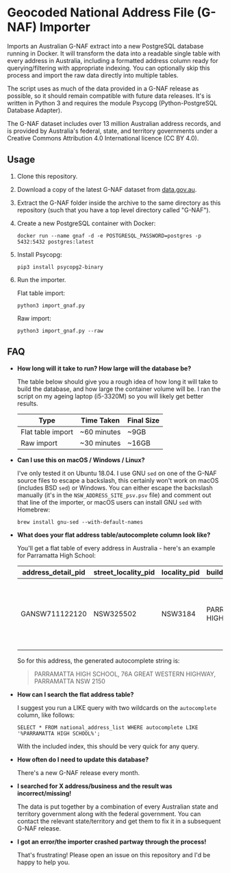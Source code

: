 # Geocoded National Address File (G-NAF) Importer

Imports an Australian G-NAF extract into a new PostgreSQL database running in Docker. It will transform the data into a readable single table with every address in Australia, including a formatted address column ready for querying/filtering with appropriate indexing. You can optionally skip this process and import the raw data directly into multiple tables.

The script uses as much of the data provided in a G-NAF release as possible, so it should remain compatible with future data releases. It's is written in Python 3 and requires the module Psycopg (Python-PostgreSQL Database Adapter).

The G-NAF dataset includes over 13 million Australian address records, and is provided by Australia's federal, state, and territory governments under a Creative Commons Attribution 4.0 International licence (CC BY 4.0).

## Usage

1. Clone this repository.
1. Download a copy of the latest G-NAF dataset from [data.gov.au](https://data.gov.au/dataset/geocoded-national-address-file-g-naf).
1. Extract the G-NAF folder inside the archive to the same directory as this repository (such that you have a top level directory called "G-NAF").
1. Create a new PostgreSQL container with Docker:
    ```
    docker run --name gnaf -d -e POSTGRESQL_PASSWORD=postgres -p 5432:5432 postgres:latest
    ```
1. Install Psycopg:
    ```
    pip3 install psycopg2-binary
    ```
1. Run the importer.

    Flat table import:
    ```
    python3 import_gnaf.py
    ```

    Raw import:
    ```
    python3 import_gnaf.py --raw
    ```

## FAQ

* **How long will it take to run? How large will the database be?**

    The table below should give you a rough idea of how long it will take to build the database, and how large the container volume will be. I ran the script on my ageing laptop (i5-3320M) so you will likely get better results.

    | Type | Time Taken | Final Size |
    | --- | --- | --- |
    | Flat table import | ~60 minutes | ~9GB |
    | Raw import | ~30 minutes | ~16GB |

* **Can I use this on macOS / Windows / Linux?**

    I've only tested it on Ubuntu 18.04. I use GNU `sed` on one of the G-NAF source files to escape a backslash, this certainly won't work on macOS (includes BSD `sed`) or Windows. You can either escape the backslash manually (it's in the `NSW_ADDRESS_SITE_psv.psv` file) and comment out that line of the importer, or macOS users can install GNU `sed` with Homebrew:
    ```
    brew install gnu-sed --with-default-names
    ```

* **What does your flat address table/autocomplete column look like?**

    You'll get a flat table of every address in Australia - here's an example for Parramatta High School:
    
  | address_detail_pid | street_locality_pid | locality_pid | building_name          | lot_number_prefix | lot_number | lot_number_suffix | flat_type | flat_number_prefix | flat_number | flat_number_suffix | level_type | level_number_prefix | level_number | level_number_suffix | number_first_prefix | number_first | number_first_suffix | number_last_prefix | number_last | number_last_suffix | street_name   | street_class_code | street_class_type | street_type_code | street_suffix_code | street_suffix_type | locality_name | state_abbreviation | postcode | latitude     | longitude    | geocode_type      | confidence | alias_principal | primary_secondary | legal_parcel_id | date_created | autocomplete                                                           |
  | ------------------ | ------------------- | ------------ | ---------------------- | ----------------- | ---------- | ----------------- | --------- | ------------------ | ----------- | ------------------ | ---------- | ------------------- | ------------ | ------------------- | ------------------- | ------------ | ------------------- | ------------------ | ----------- | ------------------ | ------------- | ----------------- | ----------------- | ---------------- | ------------------ | ------------------ | ------------- | ------------------ | -------- | ------------ | ------------ | ----------------- | ---------- | --------------- | ----------------- | --------------- | ------------ | ---------------------------------------------------------------------- |
  | GANSW711122120     | NSW325502           | NSW3184      | PARRAMATTA HIGH SCHOOL |                   |            |                   |           |                    |             |                    |            |                     |              |                     |                     | 76           | A                   |                    |             |                    | GREAT WESTERN | C                 | CONFIRMED         | HIGHWAY          |                    |                    | PARRAMATTA    | NSW                | 2150     | -33.81790658 | 150.99606946 | PROPERTY CENTROID | 1          | P               |                   | 1//DP795042     | 2010-05-02   | PARRAMATTA HIGH SCHOOL, 76A GREAT WESTERN HIGHWAY, PARRAMATTA NSW 2150 |
  
  So for this address, the generated autocomplete string is:
  
  > PARRAMATTA HIGH SCHOOL, 76A GREAT WESTERN HIGHWAY, PARRAMATTA NSW 2150

* **How can I search the flat address table?**

    I suggest you run a LIKE query with two wildcards on the `autocomplete` column, like follows:
    ```
    SELECT * FROM national_address_list WHERE autocomplete LIKE '%PARRAMATTA HIGH SCHOOL%';
    ```
    With the included index, this should be very quick for any query.

* **How often do I need to update this database?**

    There's a new G-NAF release every month.
    
* **I searched for X address/business and the result was incorrect/missing!**

    The data is put together by a combination of every Australian state and territory government along with the federal government. You can contact the relevant state/territory and get them to fix it in a subsequent G-NAF release.

* **I got an error/the importer crashed partway through the process!**

    That's frustrating! Please open an issue on this repository and I'd be happy to help you.
